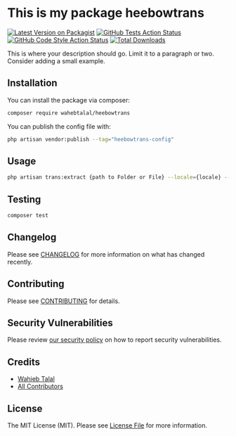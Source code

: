 # This is my package heebowtrans

[![Latest Version on Packagist](https://img.shields.io/packagist/v/wahebtalal/heebowtrans.svg?style=flat-square)](https://packagist.org/packages/wahebtalal/heebowtrans)
[![GitHub Tests Action Status](https://img.shields.io/github/actions/workflow/status/wahebtalal/heebowtrans/run-tests.yml?branch=main&label=tests&style=flat-square)](https://github.com/wahebtalal/heebowtrans/actions?query=workflow%3Arun-tests+branch%3Amain)
[![GitHub Code Style Action Status](https://img.shields.io/github/actions/workflow/status/wahebtalal/heebowtrans/fix-php-code-styling.yml?branch=main&label=code%20style&style=flat-square)](https://github.com/wahebtalal/heebowtrans/actions?query=workflow%3A"Fix+PHP+code+styling"+branch%3Amain)
[![Total Downloads](https://img.shields.io/packagist/dt/wahebtalal/heebowtrans.svg?style=flat-square)](https://packagist.org/packages/wahebtalal/heebowtrans)



This is where your description should go. Limit it to a paragraph or two. Consider adding a small example.

## Installation

You can install the package via composer:

```bash
composer require wahebtalal/heebowtrans
```


You can publish the config file with:

```bash
php artisan vendor:publish --tag="heebowtrans-config"
```




## Usage

```bash
php artisan trans:extract {path to Folder or File} --locale={locale} --dry-run

```

## Testing

```bash
composer test
```

## Changelog

Please see [CHANGELOG](CHANGELOG.md) for more information on what has changed recently.

## Contributing

Please see [CONTRIBUTING](.github/CONTRIBUTING.md) for details.

## Security Vulnerabilities

Please review [our security policy](../../security/policy) on how to report security vulnerabilities.

## Credits

- [Wahieb Talal](https://github.com/wahebtalal)
- [All Contributors](../../contributors)

## License

The MIT License (MIT). Please see [License File](LICENSE.md) for more information.

